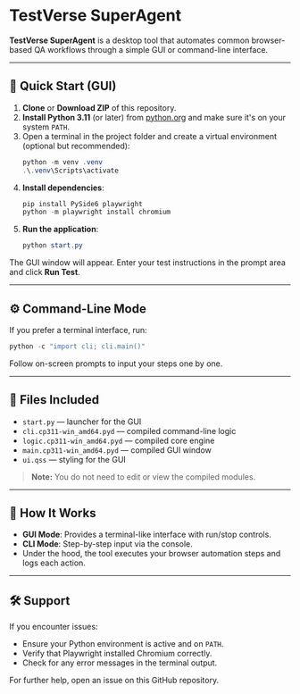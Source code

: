 # TestVerse SuperAgent

**TestVerse SuperAgent** is a desktop tool that automates common browser-based QA workflows through a simple GUI or command-line interface.

---

## 🚀 Quick Start (GUI)

1. **Clone** or **Download ZIP** of this repository.
2. **Install Python 3.11** (or later) from [python.org](https://python.org) and make sure it's on your system `PATH`.
3. Open a terminal in the project folder and create a virtual environment (optional but recommended):
   ```powershell
   python -m venv .venv
   .\.venv\Scripts\activate
   ```
4. **Install dependencies**:
   ```powershell
   pip install PySide6 playwright
   python -m playwright install chromium
   ```
5. **Run the application**:
   ```powershell
   python start.py
   ```

The GUI window will appear. Enter your test instructions in the prompt area and click **Run Test**.

---

## ⚙️ Command-Line Mode

If you prefer a terminal interface, run:

```powershell
python -c "import cli; cli.main()"
```

Follow on-screen prompts to input your steps one by one.

---

## 📄 Files Included

- `start.py` — launcher for the GUI
- `cli.cp311-win_amd64.pyd` — compiled command-line logic
- `logic.cp311-win_amd64.pyd` — compiled core engine
- `main.cp311-win_amd64.pyd` — compiled GUI window
- `ui.qss` — styling for the GUI

> **Note:** You do not need to edit or view the compiled modules.

---

## 📝 How It Works

- **GUI Mode**: Provides a terminal-like interface with run/stop controls.
- **CLI Mode**: Step-by-step input via the console.
- Under the hood, the tool executes your browser automation steps and logs each action.

---

## 🛠 Support

If you encounter issues:

- Ensure your Python environment is active and on `PATH`.
- Verify that Playwright installed Chromium correctly.
- Check for any error messages in the terminal output.

For further help, open an issue on this GitHub repository.

